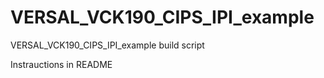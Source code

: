 # VERSAL_VCK190_CIPS_IPI_example
VERSAL_VCK190_CIPS_IPI_example build script

Instrauctions in README
